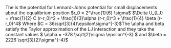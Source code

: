 The is the potential for Lennard-Johns potential for small displacements about the equalibrium position $r_0 = 2^\frac{1}{6} \sigma$
$\Delta U_{LJ} = \frac{1}{2} C (r-r_0)^2 + \frac{1}{3}\alpha (r-r_0)^3 + \frac{1}{4} \beta (r-r_0)^4$
Where $C = 36\sqrt[3]{4}\epsilon\sigma^{-3}$The \alpha and beta satisfy the Taylor approximation of the LJ interaction and they take the constant values $` \alpha = -378 \sqrt{2}\sigma \epsilon^{-3} `$ and $\beta = 2226 \sqrt[3]{2}\sigma^{-4}$
